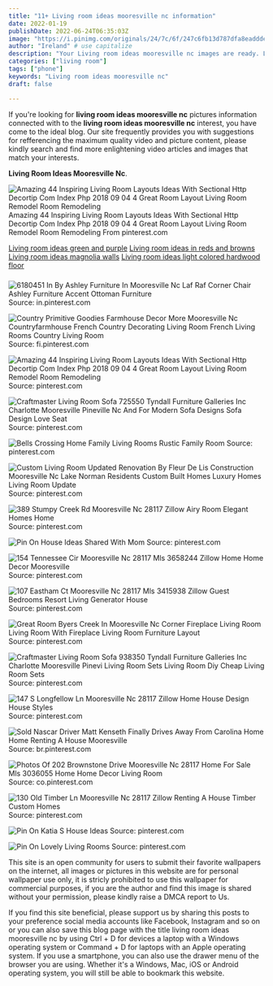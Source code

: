 ```yaml
---
title: "11+ Living room ideas mooresville nc information"
date: 2022-01-19
publishDate: 2022-06-24T06:35:03Z
image: "https://i.pinimg.com/originals/24/7c/6f/247c6fb13d787dfa8eaddde85b8ad422.jpg"
author: "Ireland" # use capitalize
description: "Your Living room ideas mooresville nc images are ready. Living room ideas mooresville nc are a topic that is being searched for and liked by netizens today. You can Find and Download the Living room ideas mooresville nc files here. Find and Download all free photos and vectors."
categories: ["living room"]
tags: ["phone"]
keywords: "Living room ideas mooresville nc"
draft: false

---
```


If you're looking for **living room ideas mooresville nc** pictures information connected with to the **living room ideas mooresville nc** interest, you have come to the ideal  blog.  Our site frequently  provides you with  suggestions  for refferencing  the maximum  quality video and picture  content, please kindly search and find more enlightening video articles and images  that match your interests.

**Living Room Ideas Mooresville Nc**. 

![Amazing 44 Inspiring Living Room Layouts Ideas With Sectional Http Decortip Com Index Php 2018 09 04 4 Great Room Layout Living Room Remodel Room Remodeling](https://i.pinimg.com/originals/c0/f2/d1/c0f2d15132f3f54a5d44571f01396898.jpg "Amazing 44 Inspiring Living Room Layouts Ideas With Sectional Http Decortip Com Index Php 2018 09 04 4 Great Room Layout Living Room Remodel Room Remodeling")
Amazing 44 Inspiring Living Room Layouts Ideas With Sectional Http Decortip Com Index Php 2018 09 04 4 Great Room Layout Living Room Remodel Room Remodeling From pinterest.com

[Living room ideas green and purple](/living-room-ideas-green-and-purple/)
[Living room ideas in reds and browns](/living-room-ideas-in-reds-and-browns/)
[Living room ideas magnolia walls](/living-room-ideas-magnolia-walls/)
[Living room ideas light colored hardwood floor](/living-room-ideas-light-colored-hardwood-floor/)



### 

 


![6180451 In By Ashley Furniture In Mooresville Nc Laf Raf Corner Chair Ashley Furniture Accent Ottoman Furniture](https://i.pinimg.com/originals/67/c9/ba/67c9ba81e58c9c1b4c0a4b339bbea732.jpg "6180451 In By Ashley Furniture In Mooresville Nc Laf Raf Corner Chair Ashley Furniture Accent Ottoman Furniture")
Source: in.pinterest.com

 

![Country Primitive Goodies Farmhouse Decor More Mooresville Nc Countryfarmhouse French Country Decorating Living Room French Living Rooms Country Living Room](https://i.pinimg.com/736x/0c/c6/cd/0cc6cdd155152f56de8190a3b1bed966.jpg "Country Primitive Goodies Farmhouse Decor More Mooresville Nc Countryfarmhouse French Country Decorating Living Room French Living Rooms Country Living Room")
Source: fi.pinterest.com

 

![Amazing 44 Inspiring Living Room Layouts Ideas With Sectional Http Decortip Com Index Php 2018 09 04 4 Great Room Layout Living Room Remodel Room Remodeling](https://i.pinimg.com/originals/c0/f2/d1/c0f2d15132f3f54a5d44571f01396898.jpg "Amazing 44 Inspiring Living Room Layouts Ideas With Sectional Http Decortip Com Index Php 2018 09 04 4 Great Room Layout Living Room Remodel Room Remodeling")
Source: pinterest.com

 

![Craftmaster Living Room Sofa 725550 Tyndall Furniture Galleries Inc Charlotte Mooresville Pineville Nc And For Modern Sofa Designs Sofa Design Love Seat](https://i.pinimg.com/originals/b6/e4/97/b6e49703c70513ce6d9f82bf6cdb5f0c.jpg "Craftmaster Living Room Sofa 725550 Tyndall Furniture Galleries Inc Charlotte Mooresville Pineville Nc And For Modern Sofa Designs Sofa Design Love Seat")
Source: pinterest.com

 

![Bells Crossing Home Family Living Rooms Rustic Family Room](https://i.pinimg.com/originals/1e/6c/57/1e6c57326902182eaaf149ae3562a3ac.jpg "Bells Crossing Home Family Living Rooms Rustic Family Room")
Source: pinterest.com

 

![Custom Living Room Updated Renovation By Fleur De Lis Construction Mooresville Nc Lake Norman Residents Custom Built Homes Luxury Homes Living Room Update](https://i.pinimg.com/originals/fc/f2/17/fcf217c2f052855c8d74d502a233fbc7.jpg "Custom Living Room Updated Renovation By Fleur De Lis Construction Mooresville Nc Lake Norman Residents Custom Built Homes Luxury Homes Living Room Update")
Source: pinterest.com

 

![389 Stumpy Creek Rd Mooresville Nc 28117 Zillow Airy Room Elegant Homes Home](https://i.pinimg.com/originals/1d/97/af/1d97af6d627c0fd6d79d9141a740a6d9.png "389 Stumpy Creek Rd Mooresville Nc 28117 Zillow Airy Room Elegant Homes Home")
Source: pinterest.com

 

![Pin On House Ideas Shared With Mom](https://i.pinimg.com/originals/de/16/66/de166690ed3459a216a3f01b3f987c19.png "Pin On House Ideas Shared With Mom")
Source: pinterest.com

 

![154 Tennessee Cir Mooresville Nc 28117 Mls 3658244 Zillow Home Home Decor Mooresville](https://i.pinimg.com/originals/0a/e2/6d/0ae26d97dd0f6e47c35afc0ad2f2e5f9.png "154 Tennessee Cir Mooresville Nc 28117 Mls 3658244 Zillow Home Home Decor Mooresville")
Source: pinterest.com

 

![107 Eastham Ct Mooresville Nc 28117 Mls 3415938 Zillow Guest Bedrooms Resort Living Generator House](https://i.pinimg.com/originals/55/28/f5/5528f5a4d830e3fbf9e34eef5a4811bd.jpg "107 Eastham Ct Mooresville Nc 28117 Mls 3415938 Zillow Guest Bedrooms Resort Living Generator House")
Source: pinterest.com

 

![Great Room Byers Creek In Mooresville Nc Corner Fireplace Living Room Living Room With Fireplace Living Room Furniture Layout](https://i.pinimg.com/736x/3c/27/6a/3c276a4fbe821f5c35d80aa8fe12c02c--tv-placement-contemporary-family-rooms.jpg "Great Room Byers Creek In Mooresville Nc Corner Fireplace Living Room Living Room With Fireplace Living Room Furniture Layout")
Source: pinterest.com

 

![Craftmaster Living Room Sofa 938350 Tyndall Furniture Galleries Inc Charlotte Mooresville Pinevi Living Room Sets Living Room Diy Cheap Living Room Sets](https://i.pinimg.com/originals/18/18/c9/1818c95478ba22f801f273ab0d1204cd.jpg "Craftmaster Living Room Sofa 938350 Tyndall Furniture Galleries Inc Charlotte Mooresville Pinevi Living Room Sets Living Room Diy Cheap Living Room Sets")
Source: pinterest.com

 

![147 S Longfellow Ln Mooresville Nc 28117 Zillow Home House Design House Styles](https://i.pinimg.com/originals/f1/95/16/f19516d7d410fcaa2f13b5b361fef311.jpg "147 S Longfellow Ln Mooresville Nc 28117 Zillow Home House Design House Styles")
Source: pinterest.com

 

![Sold Nascar Driver Matt Kenseth Finally Drives Away From Carolina Home Home Renting A House Mooresville](https://i.pinimg.com/736x/75/49/1c/75491cd807b8e64a28f87b6f7d90e9a4.jpg "Sold Nascar Driver Matt Kenseth Finally Drives Away From Carolina Home Home Renting A House Mooresville")
Source: br.pinterest.com

 

![Photos Of 202 Brownstone Drive Mooresville Nc 28117 Home For Sale Mls 3036055 Home Home Decor Living Room](https://i.pinimg.com/originals/a7/e6/7a/a7e67ad5498f1aeef640d42e70d289f8.jpg "Photos Of 202 Brownstone Drive Mooresville Nc 28117 Home For Sale Mls 3036055 Home Home Decor Living Room")
Source: co.pinterest.com

 

![130 Old Timber Ln Mooresville Nc 28117 Zillow Renting A House Timber Custom Homes](https://i.pinimg.com/originals/15/ed/1c/15ed1cef3009e182109837b407829ae7.png "130 Old Timber Ln Mooresville Nc 28117 Zillow Renting A House Timber Custom Homes")
Source: pinterest.com

 

![Pin On Katia S House Ideas](https://i.pinimg.com/originals/d3/a1/bf/d3a1bf58bcb8e849c92b2772af1b5b26.jpg "Pin On Katia S House Ideas")
Source: pinterest.com

 

![Pin On Lovely Living Rooms](https://i.pinimg.com/originals/24/7c/6f/247c6fb13d787dfa8eaddde85b8ad422.jpg "Pin On Lovely Living Rooms")
Source: pinterest.com

 

This site is an open community for users to submit their favorite wallpapers on the internet, all images or pictures in this website are for personal wallpaper use only, it is stricly prohibited to use this wallpaper for commercial purposes, if you are the author and find this image is shared without your permission, please kindly raise a DMCA report to Us.

If you find this site beneficial, please support us by sharing this posts to your preference social media accounts like Facebook, Instagram and so on or you can also save this blog page with the title living room ideas mooresville nc by using Ctrl + D for devices a laptop with a Windows operating system or Command + D for laptops with an Apple operating system. If you use a smartphone, you can also use the drawer menu of the browser you are using. Whether it's a Windows, Mac, iOS or Android operating system, you will still be able to bookmark this website.
